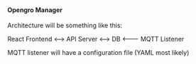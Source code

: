 #### Opengro Manager

Architecture will be something like this:

React Frontend <--> API Server <--> DB <--- MQTT Listener

MQTT listener will have a configuration file (YAML most likely)